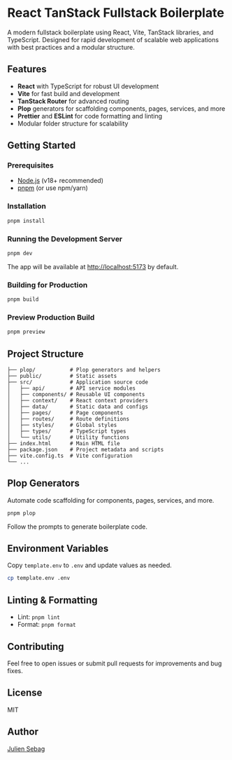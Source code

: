 # React TanStack Fullstack Boilerplate

A modern fullstack boilerplate using React, Vite, TanStack libraries, and TypeScript. Designed for rapid development of scalable web applications with best practices and a modular structure.

## Features

- **React** with TypeScript for robust UI development
- **Vite** for fast build and development
- **TanStack Router** for advanced routing
- **Plop** generators for scaffolding components, pages, services, and more
- **Prettier** and **ESLint** for code formatting and linting
- Modular folder structure for scalability

## Getting Started

### Prerequisites
- [Node.js](https://nodejs.org/) (v18+ recommended)
- [pnpm](https://pnpm.io/) (or use npm/yarn)

### Installation

```bash
pnpm install
```

### Running the Development Server

```bash
pnpm dev
```

The app will be available at [http://localhost:5173](http://localhost:5173) by default.

### Building for Production

```bash
pnpm build
```

### Preview Production Build

```bash
pnpm preview
```

## Project Structure

```
├── plop/           # Plop generators and helpers
├── public/         # Static assets
├── src/            # Application source code
│   ├── api/        # API service modules
│   ├── components/ # Reusable UI components
│   ├── context/    # React context providers
│   ├── data/       # Static data and configs
│   ├── pages/      # Page components
│   ├── routes/     # Route definitions
│   ├── styles/     # Global styles
│   ├── types/      # TypeScript types
│   └── utils/      # Utility functions
├── index.html      # Main HTML file
├── package.json    # Project metadata and scripts
├── vite.config.ts  # Vite configuration
└── ...
```

## Plop Generators

Automate code scaffolding for components, pages, services, and more.

```bash
pnpm plop
```

Follow the prompts to generate boilerplate code.

## Environment Variables

Copy `template.env` to `.env` and update values as needed.

```bash
cp template.env .env
```

## Linting & Formatting

- Lint: `pnpm lint`
- Format: `pnpm format`

## Contributing

Feel free to open issues or submit pull requests for improvements and bug fixes.

## License

MIT

## Author

[Julien Sebag](https://julien-sebag.com)
